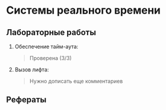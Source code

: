 # Системы реального времени

## Лабораторные работы
1. Обеспечение тайм-аута:
    > Проверена (3/3)
2. Вызов лифта:
    > Нужно дописать еще комментариев

## Рефераты
